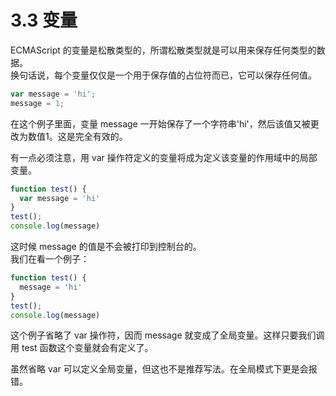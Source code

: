 # 3.3 变量
ECMAScript 的变量是松散类型的，所谓松散类型就是可以用来保存任何类型的数据。    
换句话说，每个变量仅仅是一个用于保存值的占位符而已，它可以保存任何值。
```javascript
var message = 'hi';
message = 1;
```
在这个例子里面，变量 message 一开始保存了一个字符串'hi'，然后该值又被更改为数值1。这是完全有效的。       
     
有一点必须注意，用 var 操作符定义的变量将成为定义该变量的作用域中的局部变量。
```javascript
function test() {
  var message = 'hi'
}
test();
console.log(message)
```
这时候 message 的值是不会被打印到控制台的。    
我们在看一个例子：
```javascript
function test() {
  message = 'hi'
}
test();
console.log(message)
```
这个例子省略了 var 操作符，因而 message 就变成了全局变量。这样只要我们调用 test 函数这个变量就会有定义了。

虽然省略 var 可以定义全局变量，但这也不是推荐写法。在全局模式下更是会报错。